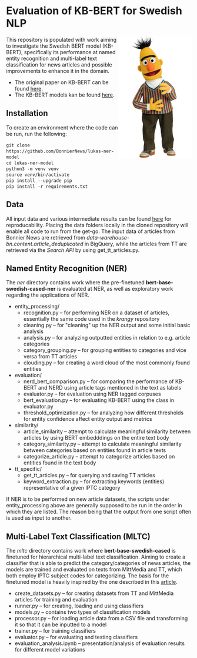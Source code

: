 # Evaluation of KB-BERT for Swedish NLP
<img align="right" width="200" height="330" src="images/bert.png">
This repository is populated with work aiming to investigate the Swedish BERT model (KB-BERT), specifically its performance at named entity recognition and multi-label text classification for news articles and possible improvements to enhance it in the domain.

* The original paper on KB-BERT can be found [here](https://arxiv.org/pdf/2007.01658.pdf).
* The KB-BERT models kan be found [here](https://github.com/Kungbib/swedish-bert-models).


## Installation
To create an environment where the code can be run, run the following:
```
git clone https://github.com/BonnierNews/lukas-ner-model
cd lukas-ner-model
python3 -m venv venv
source venv/bin/activate
pip install --upgrade pip
pip install -r requirements.txt
```

## Data
All input data and various intermediate results can be found [here](https://drive.google.com/drive/u/0/folders/1To6v4SPUL1eHOf2OGtoILg0htD3Mae0E) for reproducability. Placing the data folders locally in the cloned repository will enable all code to run from the get-go. The input data of articles from Bonnier News are retrieved from <i>
data-warehouse-bn.content.article_deduplicated</i> in BigQuery, while the articles from TT are retrieved via the <i>Search API</i> by using get_tt_articles.py.

## Named Entity Recognition (NER)
The <i>ner</i> directory contains work where the pre-finetuned <b>bert-base-swedish-cased-ner</b> is evaluated at NER, as well as exploratory work regarding the applications of NER.

* entity_processing/
    * recognition.py – for performing NER on a dataset of articles, essentially the same code used in the <i>krangy</i> repository
    * cleaning.py – for "cleaning" up the NER output and some initial basic analysis
    * analysis.py – for analyzing outputted entities in relation to e.g. article categories
    * category_grouping.py – for grouping entities to categories and vice versa from TT articles
    * clouding.py – for creating a word cloud of the most commonly found entities
* evaluation/
    * nerd_bert_comparison.py – for comparing the performance of KB-BERT and NERD using article tags mentioned in the text as labels
    * evaluator.py – for evaluation using NER tagged corpuses
    * bert_evaluation.py – for evaluating KB-BERT using the class in evaluator.py
    * threshold_optimization.py – for analyzing how different thresholds for entity confidence affect entity output and metrics
* similarity/
    * article_similarity – attempt to calculate meaningful similarity between articles by using BERT embedddings on the entire text body
    * category_similarity.py – attempt to calculate meaningful similarity between categories based on entities found in article texts
    * categorize_article.py – attempt to categorize articles based on entities found in the text body
* tt_specific/
    * get_tt_articles.py – for querying and saving TT articles
    * keyword_extraction.py – for extracting keywords (entities) representative of a given IPTC category

If NER is to be performed on new article datasets, the scripts under entity_processing above are generally supposed to be run in the order in which they are listed. The reason being that the output from one script often is used as input to another.

## Multi-Label Text Classification (MLTC)
The <i>mltc</i> directory contains work where <b>bert-base-swedish-cased</b> is finetuned for hierarchical multi-label text classification. Aiming to create a classifier that is able to predict the category/categories of news articles, the models are trained and evaluated on texts from MittMedia and TT, which both employ IPTC subject codes for categorizing. The basis for the finetuned model is heavily inspired by the one described in this [article](https://medium.com/huggingface/multi-label-text-classification-using-bert-the-mighty-transformer-69714fa3fb3d).

* create_datasets.py – for creating datasets from TT and MittMedia articles for training and evaluation
* runner.py – for creating, loading and using classifiers
* models.py – contains two types of classification models
* processor.py – for loading article data from a CSV file and transforming it so that it can be inputted to a model
* trainer.py – for training classifiers
* evaluator.py – for evaluating and testing classifiers
* evaluation_analysis.ipynb – presentation/analysis of evaluation results for different model variations


